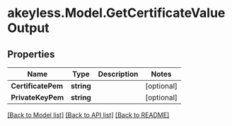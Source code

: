 # akeyless.Model.GetCertificateValueOutput

## Properties

Name | Type | Description | Notes
------------ | ------------- | ------------- | -------------
**CertificatePem** | **string** |  | [optional] 
**PrivateKeyPem** | **string** |  | [optional] 

[[Back to Model list]](../README.md#documentation-for-models) [[Back to API list]](../README.md#documentation-for-api-endpoints) [[Back to README]](../README.md)

